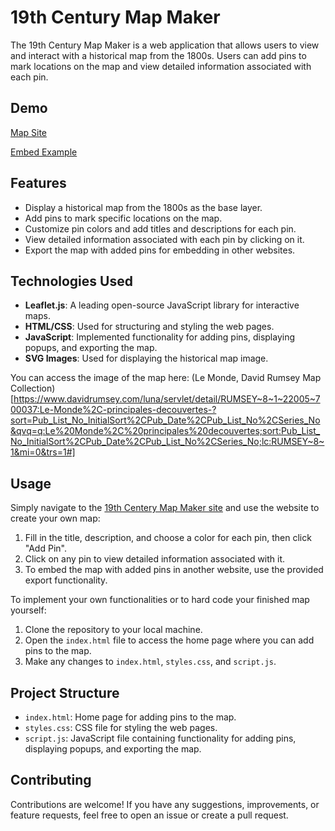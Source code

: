 # 19th Century Map Maker

The 19th Century Map Maker is a web application that allows users to view and interact with a historical map from the 1800s. Users can add pins to mark locations on the map and view detailed information associated with each pin.

## Demo
[Map Site](https://schuttk2.github.io/darwin-map/)

[Embed Example](https://kileyschutte.wixsite.com/test)

## Features

- Display a historical map from the 1800s as the base layer.
- Add pins to mark specific locations on the map.
- Customize pin colors and add titles and descriptions for each pin.
- View detailed information associated with each pin by clicking on it.
- Export the map with added pins for embedding in other websites.

## Technologies Used

- **Leaflet.js**: A leading open-source JavaScript library for interactive maps.
- **HTML/CSS**: Used for structuring and styling the web pages.
- **JavaScript**: Implemented functionality for adding pins, displaying popups, and exporting the map.
- **SVG Images**: Used for displaying the historical map image.

You can access the image of the map here: (Le Monde, David Rumsey Map Collection)[https://www.davidrumsey.com/luna/servlet/detail/RUMSEY~8~1~22005~700037:Le-Monde%2C-principales-decouvertes-?sort=Pub_List_No_InitialSort%2CPub_Date%2CPub_List_No%2CSeries_No&qvq=q:Le%20Monde%2C%20principales%20decouvertes;sort:Pub_List_No_InitialSort%2CPub_Date%2CPub_List_No%2CSeries_No;lc:RUMSEY~8~1&mi=0&trs=1#]

## Usage
Simply navigate to the [19th Centery Map Maker site](https://schuttk2.github.io/darwin-map/) and use the website to create your own map:

1. Fill in the title, description, and choose a color for each pin, then click "Add Pin". 
2. Click on any pin to view detailed information associated with it.
3. To embed the map with added pins in another website, use the provided export functionality.

To implement your own functionalities or to hard code your finished map yourself:

1. Clone the repository to your local machine.
2. Open the `index.html` file to access the home page where you can add pins to the map.
3. Make any changes to `index.html`, `styles.css`, and `script.js`.

## Project Structure

- `index.html`: Home page for adding pins to the map.
- `styles.css`: CSS file for styling the web pages.
- `script.js`: JavaScript file containing functionality for adding pins, displaying popups, and exporting the map.

## Contributing

Contributions are welcome! If you have any suggestions, improvements, or feature requests, feel free to open an issue or create a pull request.

